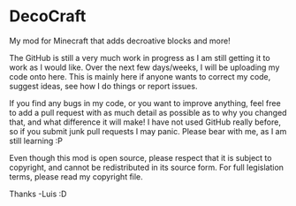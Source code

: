 DecoCraft
=========

My mod for Minecraft that adds decroative blocks and more!

The GitHub is still a very much work in progress as I am still getting it to work as I would like. Over the next few days/weeks,
I will be uploading my code onto here. This is mainly here if anyone wants to correct my code, suggest ideas, see how I do things or report issues. 

If you find any bugs in my code, or you want to improve anything, feel free to add a pull request with as much detail
as possible as to why you changed that, and what difference it will make! I have not used GitHub really before, so if you submit junk pull requests
I may panic. Please bear with me, as I am still learning :P


Even though this mod is open source, please respect that it is subject to copyright, and cannot be redistributed in its source form. For full
legislation terms, please read my copyright file.

Thanks
-Luis :D
